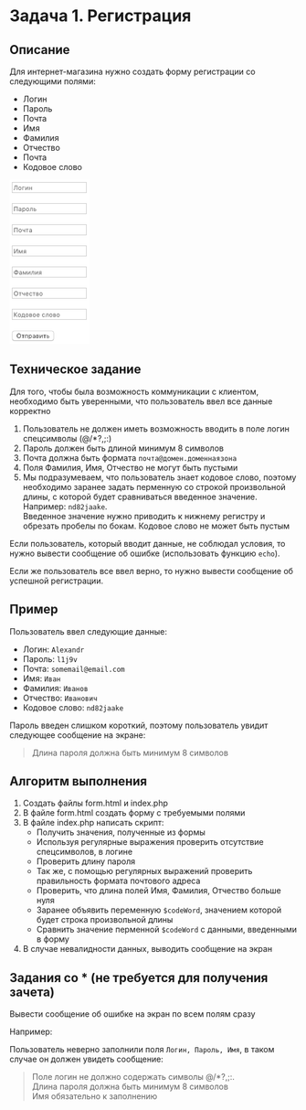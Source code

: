 # Задача 1. Регистрация

## Описание
Для интернет-магазина нужно создать форму регистрации со следующими полями:
- Логин
- Пароль
- Почта
- Имя
- Фамилия
- Отчество
- Почта
- Кодовое слово

![Пример формы](./form-example.png)

## Техническое задание
Для того, чтобы была возможность коммуникации с клиентом,
необходимо быть уверенными, что пользователь ввел все данные корректно
1. Пользователь не должен иметь возможность вводить в поле логин спецсимволы (@/\*?,;:)
2. Пароль должен быть длиной минимум 8 символов
3. Почта должна быть формата `почта@домен.доменнаязона`
4. Поля Фамилия, Имя, Отчество не могут быть пустыми
5. Мы подразумеваем, что пользователь знает кодовое слово, поэтому необходимо заранее задать перменную со строкой 
произвольной длины, с которой будет сравниваться введенное значение. Например: `nd82jaake`. \
Введенное значение нужно приводить к нижнему регистру и обрезать пробелы по бокам. Кодовое слово не может быть пустым

Если пользователь, который вводит данные, не соблюдал условия, то 
нужно вывести сообщение об ошибке (использовать функцию `echo`).

Если же пользователь все ввел верно, то нужно вывести сообщение об успешной регистрации.

## Пример

Пользователь ввел следующие данные:
- Логин: `Alexandr`
- Пароль: `l1j9v`
- Почта: `somemail@email.com`
- Имя: `Иван`
- Фамилия: `Иванов`
- Отчество: `Иванович`
- Кодовое слово: `nd82jaake`

Пароль введен слишком короткий, поэтому пользователь увидит следующее сообщение на экране:
> Длина пароля должна быть минимум 8 символов

## Алгоритм выполнения
1. Создать файлы form.html и index.php
2. В файле form.html создать форму с требуемыми полями
3. В файле index.php написать скрипт:
    * Получить значения, полученные из формы
    * Используя регулярные выражения проверить отсутствие спецсимволов, в логине
    * Проверить длину пароля 
    * Так же, с помощью регулярных выражений проверить правильность формата почтового адреса
    * Проверить, что длина полей Имя, Фамилия, Отчество больше нуля
    * Заранее объявить переменную `$codeWord`, значением которой будет строка произвольной длины
    * Сравнить значение перменной `$codeWord` с данными, введенными в форму
4. В случае невалидности данных, выводить сообщение на экран
    
## Задания со * (не требуется для получения зачета)
Вывести сообщение об ошибке на экран по всем полям сразу

Например:

Пользователь неверно заполнили поля `Логин, Пароль, Имя`, в таком случае он должен увидеть сообщение:
> Поле логин не должно содержать символы @/\*?,;:. \
> Длина пароля должна быть минимум 8 символов \
> Имя обязательно к заполнению
